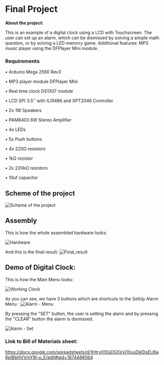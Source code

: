 # Final Project
**About the project:**

This is an example of a digital clock using a LCD with Touchscreen. The user can set up an alarm, which can be dismissed by solving a simple math question, or by solving a LED memory game. Additional features: MP3 music player using the DFPlayer Mini module.

### Requirements

•	Arduino Mega 2560 Rev3

• MP3 player module DFPlayer Mini

• Real time clock DS1307 module

• LCD SPI  3.5'' with ILI9486 and XPT2046 Controller

• 2x 1W Speakers

• PAM8403 6W Stereo Amplifier

• 4x LEDs

• 5x Push buttons

• 4x 220Ω resistors

• 1kΩ rezistor

• 2x 220kΩ resistors

• 10uf capacitor

## Scheme of the project

![Scheme of the project](https://github.com/DanielM24/Introduction-to-Robotics-Course/blob/master/Final%20project/Guidance_schematic.jpg)

## Assembly

This is how the whole assembled hardware looks: 

![Hardware](https://github.com/DanielM24/Introduction-to-Robotics-Course/blob/master/Final%20project/Circuit.jpeg)

And this is the final result:
![Final_result](https://github.com/DanielM24/Introduction-to-Robotics-Course/blob/master/Final%20project/Case_Done.jpeg)

## Demo of Digital Clock: 
This is how the Main Menu looks:

![Working Clock](https://github.com/DanielM24/Introduction-to-Robotics-Course/blob/master/Final%20project/Demo.gif)

As you can see, we have 3 buttons which are shortcuts to the SetUp Alarm Menu : 
![Alarm - Menu](https://github.com/DanielM24/Introduction-to-Robotics-Course/blob/master/Final%20project/Alarm_Menu.jpeg)

By pressing the "SET" button, the user is setting the alarm and by pressing the "CLEAR" button the alarm is dismissed.

![Alarm - Set](https://github.com/DanielM24/Introduction-to-Robotics-Course/blob/master/Final%20project/Alarm_Menu_Demo.jpeg)

### Link to Bill of Materials sheet:
https://docs.google.com/spreadsheets/d/1Htry010sDG5Vxl1XxuDkIDsEU6a6pIBbHVVmY9l-o_E/edit#gid=1874486564
